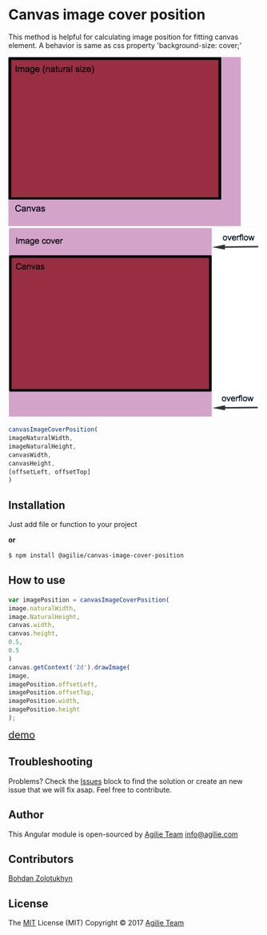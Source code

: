 
# Canvas image cover position
This method is helpful for calculating image position for fitting canvas element. A behavior is same as css property 'background-size: cover;'

![Preview](img/Image.png)
![Preview](img/Image_cover.png)
```javascript
canvasImageCoverPosition(
imageNaturalWidth,
imageNaturalHeight,
canvasWidth,
canvasHeight,
[offsetLeft, offsetTop]
)
```
## Installation 
Just add file or function to your project

**or**

```bash
$ npm install @agilie/canvas-image-cover-position
```
## How to use
```javascript
var imagePosition = canvasImageCoverPosition(
image.naturalWidth,
image.NaturalHeight,
canvas.width,
canvas.height,
0.5,
0.5
)
canvas.getContext('2d').drawImage(
image,
imagePosition.offsetLeft,
imagePosition.offsetTop,
imagePosition.width,
imagePosition.height
);
```
<a href="https://agilie.github.io/canvas-image-cover-position/" style="font-size: 20px" target="_blank">demo</a>
## Troubleshooting
Problems? Check the [Issues](https://github.com/agilie/canvas-image-cover-position/issues) block 
to find the solution or create an new issue that we will fix asap. Feel free to contribute.
## Author
This Angular module is open-sourced by [Agilie Team](https://www.agilie.com) <info@agilie.com>
## Contributors
[Bohdan Zolotukhyn](https://github.com/fargo23)
## License
The [MIT](LICENSE) License (MIT) Copyright © 2017 [Agilie Team](https://www.agilie.com)
